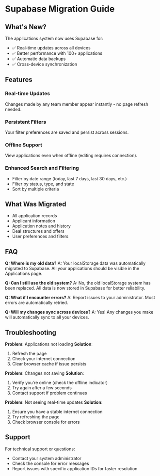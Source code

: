 # Supabase Migration Guide

## What's New?

The applications system now uses Supabase for:
- ✅ Real-time updates across all devices
- ✅ Better performance with 100+ applications
- ✅ Automatic data backups
- ✅ Cross-device synchronization

## Features

### Real-time Updates
Changes made by any team member appear instantly - no page refresh needed.

### Persistent Filters
Your filter preferences are saved and persist across sessions.

### Offline Support
View applications even when offline (editing requires connection).

### Enhanced Search and Filtering
- Filter by date range (today, last 7 days, last 30 days, etc.)
- Filter by status, type, and state
- Sort by multiple criteria

## What Was Migrated

- All application records
- Applicant information
- Application notes and history
- Deal structures and offers
- User preferences and filters

## FAQ

**Q: Where is my old data?**
A: Your localStorage data was automatically migrated to Supabase. All your applications should be visible in the Applications page.

**Q: Can I still use the old system?**
A: No, the old localStorage system has been replaced. All data is now stored in Supabase for better reliability.

**Q: What if I encounter errors?**
A: Report issues to your administrator. Most errors are automatically retried.

**Q: Will my changes sync across devices?**
A: Yes! Any changes you make will automatically sync to all your devices.

## Troubleshooting

**Problem**: Applications not loading
**Solution**: 
1. Refresh the page
2. Check your internet connection
3. Clear browser cache if issue persists

**Problem**: Changes not saving
**Solution**: 
1. Verify you're online (check the offline indicator)
2. Try again after a few seconds
3. Contact support if problem continues

**Problem**: Not seeing real-time updates
**Solution**: 
1. Ensure you have a stable internet connection
2. Try refreshing the page
3. Check browser console for errors

## Support

For technical support or questions:
- Contact your system administrator
- Check the console for error messages
- Report issues with specific application IDs for faster resolution

